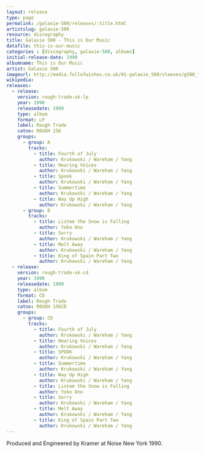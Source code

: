 ```yaml
---
layout: release
type: page
permalink: /galaxie-500/releases/:title.html
artistslug: galaxie-500
resource: discography
title: Galaxie 500 - This is Our Music 
datafile: this-is-our-music
categories : [discography, galaxie-500, albums]
initial-release-date: 1990
albumname: This is Our Music
artist: Galaxie 500
imageurl: http://media.fullofwishes.co.uk/01-galaxie_500/sleeves/g500_thisisourmusic.jpg
wikipedia: 
releases:
  - release:
    version: rough-trade-uk-lp
    year: 1990
    releasedate: 1990
    type: album
    format: LP
    label: Rough Trade
    catno: ROUGH 156
    groups:
      - group: A
        tracks:
          - title: Fourth of July
            author: Krukowski / Wareham / Yang
          - title: Hearing Voices
            author: Krukowski / Wareham / Yang
          - title: Spook
            author: Krukowski / Wareham / Yang
          - title: Summertime
            author: Krukowski / Wareham / Yang
          - title: Way Up High
            author: Krukowski / Wareham / Yang
      - group: B
        tracks:
          - title: Listem the Snow is Falling
            author: Yoko Ono
          - title: Sorry
            author: Krukowski / Wareham / Yang
          - title: Melt Away
            author: Krukowski / Wareham / Yang
          - title: King of Spain Part Two
            author: Krukowski / Wareham / Yang
  - release:
    version: rough-trade-uk-cd
    year: 1990
    releasedate: 1990
    type: album
    format: CD
    label: Rough Trade
    catno: ROUGH 156CD
    groups:
      - group: CD
        tracks:
          - title: Fourth of July
            author: Krukowski / Wareham / Yang
          - title: Hearing Voices
            author: Krukowski / Wareham / Yang
          - title: SPOOK
            author: Krukowski / Wareham / Yang
          - title: Summertime
            author: Krukowski / Wareham / Yang
          - title: Way Up High
            author: Krukowski / Wareham / Yang
          - title: Listem the Snow is Falling
            author: Yoko Ono
          - title: Sorry
            author: Krukowski / Wareham / Yang
          - title: Melt Away
            author: Krukowski / Wareham / Yang
          - title: King of Spain Part Two
            author: Krukowski / Wareham / Yang
---
```

Produced and Engineered by Kramer at Noise New York 1990.